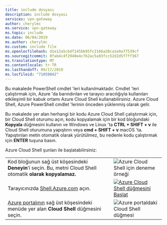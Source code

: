 ```yaml
---
title: include dosyası
description: include dosyası
services: vpn-gateway
author: cherylmc
ms.service: vpn-gateway
ms.topic: include
ms.date: 06/04/2019
ms.author: cherylmc
ms.custom: include file
ms.openlocfilehash: d1e12a5cbdf145bb95fc2166a20ca1e9a77539cf
ms.sourcegitcommit: 0fab4c4f2940e4c7b2ac5a93fcc52d2d5f7ff367
ms.translationtype: MT
ms.contentlocale: tr-TR
ms.lasthandoff: 09/17/2019
ms.locfileid: "71059842"
---
```

Bu makalede PowerShell cmdlet 'leri kullanılmaktadır. Cmdlet 'leri çalıştırmak için, Azure 'da barındırılan ve tarayıcı aracılığıyla kullanılan etkileşimli bir kabuk ortamı Azure Cloud Shell kullanabilirsiniz. Azure Cloud Shell, Azure PowerShell cmdlet 'lerinin önceden yüklenmiş olarak gelir.

Bu makalede yer alan herhangi bir kodu Azure Cloud Shell çalıştırmak için, bir Cloud Shell oturumu açın, kodu kopyalamak için bir kod bloğundaki **Kopyala** düğmesini kullanın ve Windows ve Linux 'ta __CTRL + SHIFT + v__ ile Cloud Shell oturumuna yapıştırın veya __cmd + SHIFT + v__ macOS 'ta. Yapıştırılan metin otomatik olarak yürütülmez, bu nedenle kodu çalıştırmak için **ENTER** tuşuna basın.

Azure Cloud Shell şunları ile başlatabilirsiniz:

|  |   |
|-----------------------------------------------|---|
| Kod bloğunun sağ üst köşesindeki **Deneyin**’i seçin. Bu, metni Cloud Shell otomatik __olarak kopyalamaz.__ | ![Azure Cloud Shell için deneme örneği](./media/cloud-shell-try-it/hdi-azure-cli-try-it.png) |
| Tarayıcınızda [Shell.Azure.com](https://shell.azure.com) açın. | [![Azure Cloud Shell düğmesini Başlat](./media/cloud-shell-try-it/hdi-launch-cloud-shell.png)](https://shell.azure.com) |
| [Azure portalının](https://portal.azure.com) sağ üst köşesindeki menüde yer alan **Cloud Shell** düğmesini seçin. | ![Azure portaldaki Cloud Shell düğmesi](./media/cloud-shell-try-it/hdi-cloud-shell-menu.png) |

